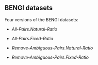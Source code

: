 ## BENGI datasets

Four versions of the BENGI datasets:

* *All-Pairs.Natural-Ratio*

* *All-Pairs.Fixed-Ratio*

* *Remove-Ambiguous-Pairs.Natural-Ratio*

* *Remove-Ambiguous-Pairs.Fixed-Ratio*

